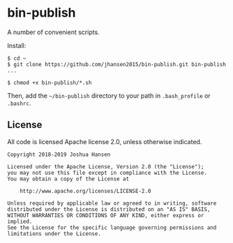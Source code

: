 # bin-publish

A number of convenient scripts.

Install:
```
$ cd ~
$ git clone https://github.com/jhansen2015/bin-publish.git bin-publish
...

$ chmod +x bin-publish/*.sh

```

Then, add the `~/bin-publish` directory to your path in `.bash_profile` or `.bashrc`.

## License

All code is licensed Apache license 2.0, unless otherwise indicated.

    Copyright 2018-2019 Joshua Hansen
    
    Licensed under the Apache License, Version 2.0 (the "License");
    you may not use this file except in compliance with the License.
    You may obtain a copy of the License at
    
        http://www.apache.org/licenses/LICENSE-2.0
    
    Unless required by applicable law or agreed to in writing, software
    distributed under the License is distributed on an "AS IS" BASIS,
    WITHOUT WARRANTIES OR CONDITIONS OF ANY KIND, either express or implied.
    See the License for the specific language governing permissions and
    limitations under the License.
